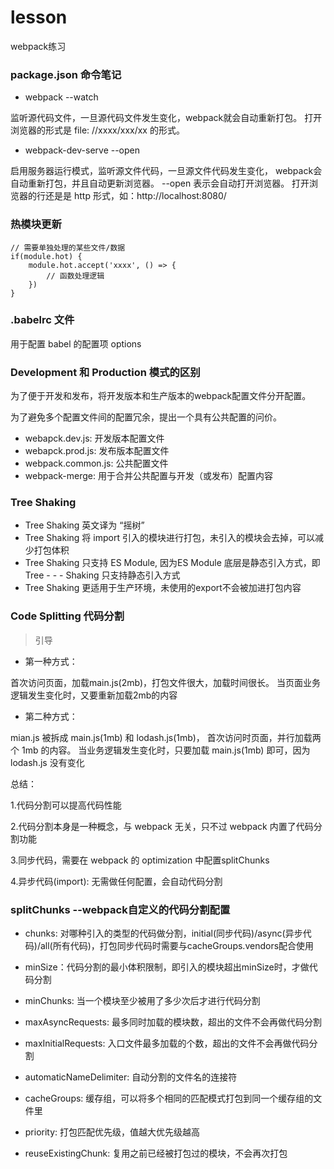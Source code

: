 # lesson
webpack练习


### package.json 命令笔记

- webpack --watch 

监听源代码文件，一旦源代码文件发生变化，webpack就会自动重新打包。
打开浏览器的形式是 file: //xxxx/xxx/xx 的形式。

- webpack-dev-serve --open

启用服务器运行模式，监听源文件代码，一旦源文件代码发生变化，
webpack会自动重新打包，并且自动更新浏览器。 --open 表示会自动打开浏览器。
打开浏览器的行还是是 http 形式，如：http://localhost:8080/


### 热模块更新

```
// 需要单独处理的某些文件/数据
if(module.hot) {
	module.hot.accept('xxxx', () => {
		// 函数处理逻辑
	})
}
```


### .babelrc 文件

用于配置 babel 的配置项 options


### Development 和 Production 模式的区别

为了便于开发和发布，将开发版本和生产版本的webpack配置文件分开配置。

为了避免多个配置文件间的配置冗余，提出一个具有公共配置的问价。

- webapck.dev.js: 开发版本配置文件
- webapck.prod.js: 发布版本配置文件
- webpack.common.js: 公共配置文件
- webpack-merge: 用于合并公共配置与开发（或发布）配置内容


### Tree Shaking

- Tree Shaking 英文译为 “摇树”
- Tree Shaking 将 import 引入的模块进行打包，未引入的模块会去掉，可以减少打包体积
- Tree Shaking 只支持 ES Module, 因为ES Module 底层是静态引入方式，即 Tree - - - Shaking 只支持静态引入方式
- Tree Shaking 更适用于生产环境，未使用的export不会被加进打包内容

### Code Splitting 代码分割

> 引导

- 第一种方式：

首次访问页面，加载main.js(2mb)，打包文件很大，加载时间很长。
当页面业务逻辑发生变化时，又要重新加载2mb的内容

- 第二种方式：

mian.js 被拆成 main.js(1mb) 和 lodash.js(1mb)，
首次访问时页面，并行加载两个 1mb 的内容。
当业务逻辑发生变化时，只要加载 main.js(1mb) 即可，因为lodash.js 没有变化

总结：

1.代码分割可以提高代码性能

2.代码分割本身是一种概念，与 webpack 无关，只不过 webpack 内置了代码分割功能

3.同步代码，需要在 webpack 的 optimization 中配置splitChunks

4.异步代码(import): 无需做任何配置，会自动代码分割


### splitChunks --webpack自定义的代码分割配置

- chunks: 对哪种引入的类型的代码做分割，initial(同步代码)/async(异步代码)/all(所有代码)，打包同步代码时需要与cacheGroups.vendors配合使用

- minSize：代码分割的最小体积限制，即引入的模块超出minSize时，才做代码分割

- minChunks: 当一个模块至少被用了多少次后才进行代码分割

- maxAsyncRequests: 最多同时加载的模块数，超出的文件不会再做代码分割

- maxInitialRequests: 入口文件最多加载的个数，超出的文件不会再做代码分割

- automaticNameDelimiter: 自动分割的文件名的连接符

- cacheGroups: 缓存组，可以将多个相同的匹配模式打包到同一个缓存组的文件里

- priority: 打包匹配优先级，值越大优先级越高

- reuseExistingChunk: 复用之前已经被打包过的模块，不会再次打包